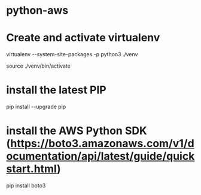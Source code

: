 # python-aws

# Create and activate virtualenv
virtualenv --system-site-packages -p python3 ./venv

source ./venv/bin/activate

# install the latest PIP
pip install --upgrade pip

# install the AWS Python SDK (https://boto3.amazonaws.com/v1/documentation/api/latest/guide/quickstart.html)
pip install boto3